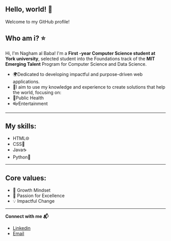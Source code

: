 **Hello, world! 💫**
---
 Welcome to my GitHub profile!

 **Who am i? ⭐️**
 ---
Hi, I'm Nagham al Baba! I'm a **First -year Computer Science student at York university**, selected student into the Foundations track of the **MIT Emerging Talent** Program for Computer Science and Data Science.
* 🌍Dedicated to developing impactful and purpose-driven web applications.
* 🌱I aim to use my knowledge and experience to create solutions that help the world, focusing on:
*  💊Public Health
*  👓Entertainment
---
  
  **My skills:**
  ---
  * HTML🌐
  * CSS🎨
  * Java☕️
  * Python🐍
  ---
  **Core values:**
  ---
  *  🌟 Growth Mindset
  *  🚀 Passion for Excellence
  *  💡 Impactful Change
---
**Connect with me 📬**
* [Linkedin](linkedin.com/in/nagham-al-baba-457958339)
* [Email](naghambaba1@gmail.com)
